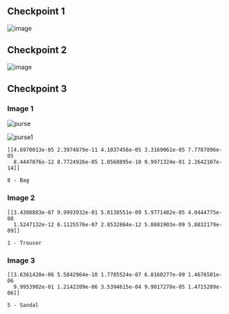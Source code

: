 ## Checkpoint 1

![image](https://user-images.githubusercontent.com/48782723/162313651-59dc46b3-a9c2-4813-be0e-b69f53e38858.png)


## Checkpoint 2

![image](https://user-images.githubusercontent.com/48782723/162484968-f624a32d-a0dd-426b-b9bf-a9aa34d8bc64.png)

## Checkpoint 3

### Image 1
![purse](https://user-images.githubusercontent.com/48782723/162494274-23d9bc6f-c1f1-4a5b-8a07-d3d605b11d5f.jpg)

![purse1](https://user-images.githubusercontent.com/48782723/162494368-8313f098-de02-441c-b7ea-cddde105f28c.jpg)

```
[[4.6970013e-05 2.3974879e-11 4.1037456e-05 3.3169061e-05 7.7787896e-05
  8.4447076e-12 8.7724926e-05 1.0560895e-10 9.9971324e-01 2.2642107e-14]]

8 - Bag

```

### Image 2



```
[[3.4308883e-07 9.9993932e-01 5.0138551e-09 5.9771482e-05 4.0444775e-08
  1.5247132e-12 6.1125576e-07 2.8532864e-12 5.0881903e-09 5.8832179e-09]]

1 - Trouser
```

### Image 3

```
[[3.6361428e-06 5.5842964e-10 1.7785524e-07 6.8160277e-09 1.4676501e-06
  9.9953902e-01 1.2142209e-06 3.5394615e-04 9.9017278e-05 1.4715209e-06]]

5 - Sandal
```
